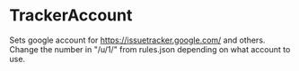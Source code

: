 # TrackerAccount
Sets google account for https://issuetracker.google.com/ and others.
Change the number in "/u/1/" from rules.json depending on what account to use.
